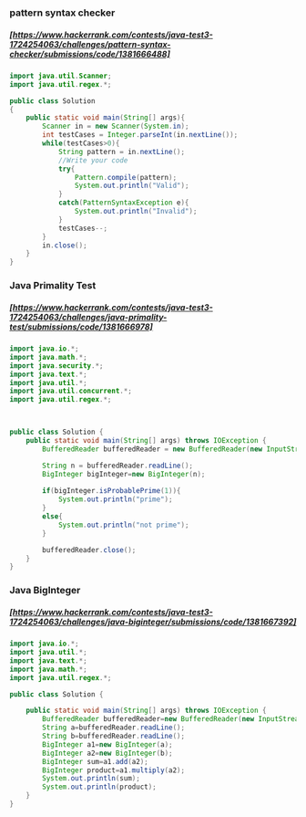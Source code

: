 ### pattern syntax checker
##### [https://www.hackerrank.com/contests/java-test3-1724254063/challenges/pattern-syntax-checker/submissions/code/1381666488]
```java
import java.util.Scanner;
import java.util.regex.*;

public class Solution
{
	public static void main(String[] args){
		Scanner in = new Scanner(System.in);
		int testCases = Integer.parseInt(in.nextLine());
		while(testCases>0){
			String pattern = in.nextLine();
          	//Write your code
            try{
                Pattern.compile(pattern);
                System.out.println("Valid");
            }
            catch(PatternSyntaxException e){
                System.out.println("Invalid");
            }
            testCases--;
		}
        in.close();
	}
}
```
### Java Primality Test
##### [https://www.hackerrank.com/contests/java-test3-1724254063/challenges/java-primality-test/submissions/code/1381666978]

```java
import java.io.*;
import java.math.*;
import java.security.*;
import java.text.*;
import java.util.*;
import java.util.concurrent.*;
import java.util.regex.*;



public class Solution {
    public static void main(String[] args) throws IOException {
        BufferedReader bufferedReader = new BufferedReader(new InputStreamReader(System.in));

        String n = bufferedReader.readLine();
        BigInteger bigInteger=new BigInteger(n);
       
        if(bigInteger.isProbablePrime(1)){
            System.out.println("prime");
        }
        else{
            System.out.println("not prime");
        }

        bufferedReader.close();
    }
}
```
### Java BigInteger
##### [https://www.hackerrank.com/contests/java-test3-1724254063/challenges/java-biginteger/submissions/code/1381667392]
```java
import java.io.*;
import java.util.*;
import java.text.*;
import java.math.*;
import java.util.regex.*;

public class Solution {

    public static void main(String[] args) throws IOException {
        BufferedReader bufferedReader=new BufferedReader(new InputStreamReader(System.in));
        String a=bufferedReader.readLine();
        String b=bufferedReader.readLine();
        BigInteger a1=new BigInteger(a);
        BigInteger a2=new BigInteger(b);
        BigInteger sum=a1.add(a2);
        BigInteger product=a1.multiply(a2);
        System.out.println(sum);
        System.out.println(product);
    }
}
```

